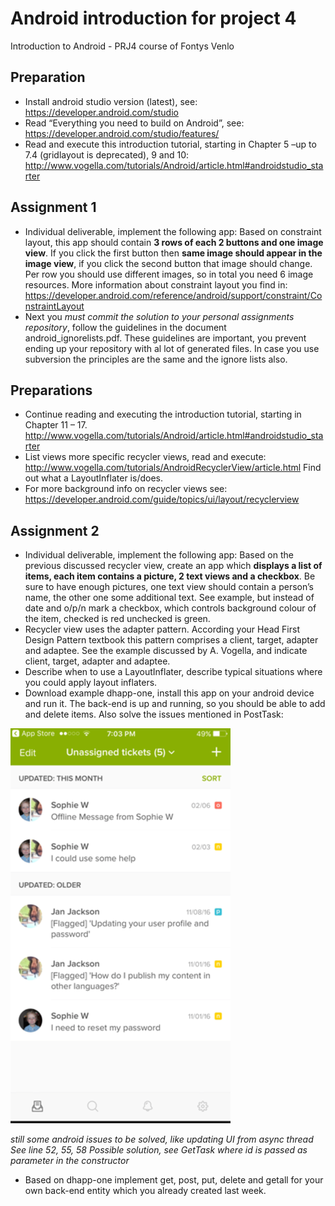 # Android introduction for project 4

Introduction to Android - PRJ4 course of Fontys Venlo

## Preparation

* Install android studio version (latest), see: https://developer.android.com/studio
* Read “Everything you need to build on Android”, see: https://developer.android.com/studio/features/
* Read and execute this introduction tutorial, starting in Chapter 5 –up to 7.4 (gridlayout is deprecated), 9 and 10: http://www.vogella.com/tutorials/Android/article.html#androidstudio_starter

## Assignment 1

* Individual deliverable, implement the following app: Based on constraint layout, this app should contain **3 rows of each 2 buttons and one image view**. If you click the first button then **same image should appear in the image view**, if you click the second button that image should change. Per row you should use different images, so in total you need 6 image resources.
More information about constraint layout you find in: https://developer.android.com/reference/android/support/constraint/ConstraintLayout
* Next you *must commit the solution to your personal assignments repository*, follow the guidelines in the document android_ignorelists.pdf. These guidelines are important, you prevent ending up your repository with al lot of generated files. In case you use subversion the principles are the same and the ignore lists also.

## Preparations
* Continue reading and executing the introduction tutorial, starting in Chapter 11 – 17.  
http://www.vogella.com/tutorials/Android/article.html#androidstudio_starter
* List views more specific recycler views, read and execute: http://www.vogella.com/tutorials/AndroidRecyclerView/article.html
Find out what a LayoutInflater is/does.
* For more background info on recycler views  see:
https://developer.android.com/guide/topics/ui/layout/recyclerview

## Assignment 2

* Individual deliverable, implement the following app: Based on the previous discussed recycler view, create an app which **displays a list of items, each item contains a picture, 2 text views and a checkbox**. Be sure to have enough pictures, one text view should contain a person’s name, the other one some additional text.  See example, but instead of date and o/p/n mark a checkbox, which controls background colour of the item, checked is red unchecked is green.
* Recycler view uses the adapter pattern. According your Head First Design Pattern textbook this pattern comprises a client, target, adapter and adaptee. See the example discussed by A. Vogella, and indicate client, target, adapter and adaptee.
* Describe when to use a LayoutInflater, describe typical situations where you could apply layout inflaters. 
* Download example dhapp-one, install this app on your android device and run it.
The back-end is up and running, so you should be able to add and delete items.
Also solve the issues mentioned in PostTask:

![Bild](https://github.com/FontysVenlo/android-introduction/raw/master/docs/img/image.png)

*still some android issues to be solved, like updating UI from async thread
See line 52, 55, 58
Possible solution, see GetTask where id is passed as parameter in the constructor*


* Based on dhapp-one implement get, post, put, delete and getall for your own back-end entity which you already created last week.



